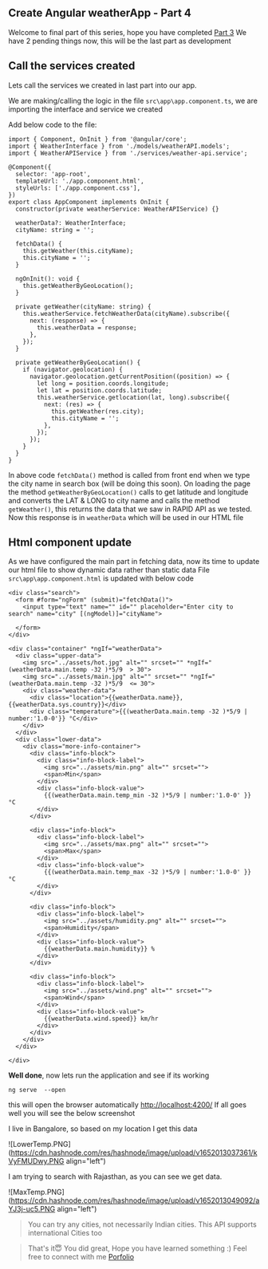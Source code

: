 ## Create Angular weatherApp - Part 4

Welcome to final part of this series, hope you have completed [Part 3](https://shijoshaji.hashnode.dev/create-angular-weatherapp-part-3)
We have 2 pending things now, this will be the last part as development

## Call the services created
Lets call the services we created in last part into our app.

We are making/calling the logic in the file `src\app\app.component.ts`,
we are importing the interface and service we created

Add below code to the file:

```
import { Component, OnInit } from '@angular/core';
import { WeatherInterface } from './models/weatherAPI.models';
import { WeatherAPIService } from './services/weather-api.service';

@Component({
  selector: 'app-root',
  templateUrl: './app.component.html',
  styleUrls: ['./app.component.css'],
})
export class AppComponent implements OnInit {
  constructor(private weatherService: WeatherAPIService) {}

  weatherData?: WeatherInterface;
  cityName: string = '';

  fetchData() {
    this.getWeather(this.cityName);
    this.cityName = '';
  }

  ngOnInit(): void {
    this.getWeatherByGeoLocation();
  }

  private getWeather(cityName: string) {
    this.weatherService.fetchWeatherData(cityName).subscribe({
      next: (response) => {
        this.weatherData = response;
      },
    });
  }

  private getWeatherByGeoLocation() {
    if (navigator.geolocation) {
      navigator.geolocation.getCurrentPosition((position) => {
        let long = position.coords.longitude;
        let lat = position.coords.latitude;
        this.weatherService.getlocation(lat, long).subscribe({
          next: (res) => {
            this.getWeather(res.city);
            this.cityName = '';
          },
        });
      });
    }
  }
}
```
In above code `fetchData()` method is called from front end when we type the city name in search box (will be doing this soon). On loading the page the method `getWeatherByGeoLocation()` calls to get latitude and longitude and converts the LAT & LONG to city name and calls the method `getWeather()`, this returns the data that we saw in RAPID API as we tested.
Now this response is in `weatherData` which will be used in our HTML file

## Html component update
As we have configured the main part in fetching data, now its time to update our html file to show dynamic data rather than static data
File `src\app\app.component.html` is updated with below code


```
<div class="search">
  <form #form="ngForm" (submit)="fetchData()">
    <input type="text" name="" id="" placeholder="Enter city to search" name="city" [(ngModel)]="cityName">

  </form>
</div>

<div class="container" *ngIf="weatherData">
  <div class="upper-data">
    <img src="../assets/hot.jpg" alt="" srcset="" *ngIf="(weatherData.main.temp -32 )*5/9  > 30">
    <img src="../assets/main.jpg" alt="" srcset="" *ngIf="(weatherData.main.temp -32 )*5/9  <= 30">
    <div class="weather-data">
      <div class="location">{{weatherData.name}}, {{weatherData.sys.country}}</div>
      <div class="temperature">{{(weatherData.main.temp -32 )*5/9 | number:'1.0-0'}} °C</div>
    </div>
  </div>
  <div class="lower-data">
    <div class="more-info-container">
      <div class="info-block">
        <div class="info-block-label">
          <img src="../assets/min.png" alt="" srcset="">
          <span>Min</span>
        </div>
        <div class="info-block-value">
          {{(weatherData.main.temp_min -32 )*5/9 | number:'1.0-0' }} °C
        </div>
      </div>

      <div class="info-block">
        <div class="info-block-label">
          <img src="../assets/max.png" alt="" srcset="">
          <span>Max</span>
        </div>
        <div class="info-block-value">
          {{(weatherData.main.temp_max -32 )*5/9 | number:'1.0-0' }} °C
        </div>
      </div>

      <div class="info-block">
        <div class="info-block-label">
          <img src="../assets/humidity.png" alt="" srcset="">
          <span>Humidity</span>
        </div>
        <div class="info-block-value">
          {{weatherData.main.humidity}} %
        </div>
      </div>

      <div class="info-block">
        <div class="info-block-label">
          <img src="../assets/wind.png" alt="" srcset="">
          <span>Wind</span>
        </div>
        <div class="info-block-value">
          {{weatherData.wind.speed}} km/hr
        </div>
      </div>
    </div>
  </div>

</div>
``` 

**Well done**,  now lets run the application and see if its working
```
ng serve  --open
```
this will open the browser automatically [http://localhost:4200/](http://localhost:4200/)
If all goes well you will see the below screenshot

I live in Bangalore, so based on my location I get this data

![LowerTemp.PNG](https://cdn.hashnode.com/res/hashnode/image/upload/v1652013037361/kVyFMUDwy.PNG align="left")

I am trying to search with Rajasthan, as you can see we get data.

![MaxTemp.PNG](https://cdn.hashnode.com/res/hashnode/image/upload/v1652013049092/aYJ3j-uc5.PNG align="left")


> You can try any cities, not necessarily Indian cities. This API supports international Cities too

> That's it😇 You did great, Hope you have learned something :)
Feel free to connect with me [Porfolio](https://shijoshaji.herokuapp.com/)